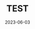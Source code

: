 ---
title: "TEST"

categories:
  - Wjthinkbig
tags:
  - [Wjthinkbig, Game]

author_profile: false

sidebar:
  nav: "docs"

date: 2023-06-03
last_modified_at: 2023-10-31
---